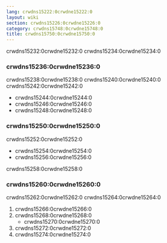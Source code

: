 ```yaml
---
lang: crwdns15222:0crwdne15222:0
layout: wiki
section: crwdns15226:0crwdne15226:0
category: crwdns15748:0crwdne15748:0
title: crwdns15750:0crwdne15750:0
---
```


crwdns15232:0crwdne15232:0 crwdns15234:0crwdne15234:0

### crwdns15236:0crwdne15236:0
crwdns15238:0crwdne15238:0 crwdns15240:0crwdne15240:0 crwdns15242:0crwdne15242:0
- crwdns15244:0crwdne15244:0
- crwdns15246:0crwdne15246:0
- crwdns15248:0crwdne15248:0

### crwdns15250:0crwdne15250:0
crwdns15252:0crwdne15252:0
- crwdns15254:0crwdne15254:0
- crwdns15256:0crwdne15256:0

crwdns15258:0crwdne15258:0

### crwdns15260:0crwdne15260:0
crwdns15262:0crwdne15262:0 crwdns15264:0crwdne15264:0
1. crwdns15266:0crwdne15266:0
1. crwdns15268:0crwdne15268:0
   - crwdns15270:0crwdne15270:0
1. crwdns15272:0crwdne15272:0
1. crwdns15274:0crwdne15274:0
